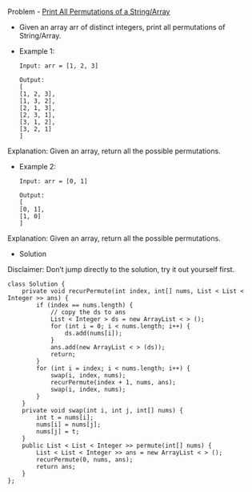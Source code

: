 Problem - [Print All Permutations of a String/Array](https://leetcode.com/problems/permutations/)

- Given an array arr of distinct integers, print all permutations of String/Array.

- Example 1: 

      Input: arr = [1, 2, 3]

      Output: 
      [
      [1, 2, 3],
      [1, 3, 2],
      [2, 1, 3],
      [2, 3, 1],
      [3, 1, 2],
      [3, 2, 1]
      ]

Explanation: Given an array, return all the possible permutations.

- Example 2:

      Input: arr = [0, 1]

      Output:
      [
      [0, 1],
      [1, 0]
      ]

Explanation: Given an array, return all the possible permutations.

- Solution

Disclaimer: Don’t jump directly to the solution, try it out yourself first.

```
class Solution {
    private void recurPermute(int index, int[] nums, List < List < Integer >> ans) {
        if (index == nums.length) {
            // copy the ds to ans
            List < Integer > ds = new ArrayList < > ();
            for (int i = 0; i < nums.length; i++) {
                ds.add(nums[i]);
            }
            ans.add(new ArrayList < > (ds));
            return;
        }
        for (int i = index; i < nums.length; i++) {
            swap(i, index, nums);
            recurPermute(index + 1, nums, ans);
            swap(i, index, nums);
        }
    }
    private void swap(int i, int j, int[] nums) {
        int t = nums[i];
        nums[i] = nums[j];
        nums[j] = t;
    }
    public List < List < Integer >> permute(int[] nums) {
        List < List < Integer >> ans = new ArrayList < > ();
        recurPermute(0, nums, ans);
        return ans;
    }
};
```
